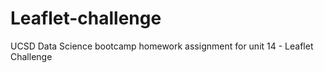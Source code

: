 # Leaflet-challenge
 UCSD Data Science bootcamp homework assignment for unit 14 - Leaflet Challenge
